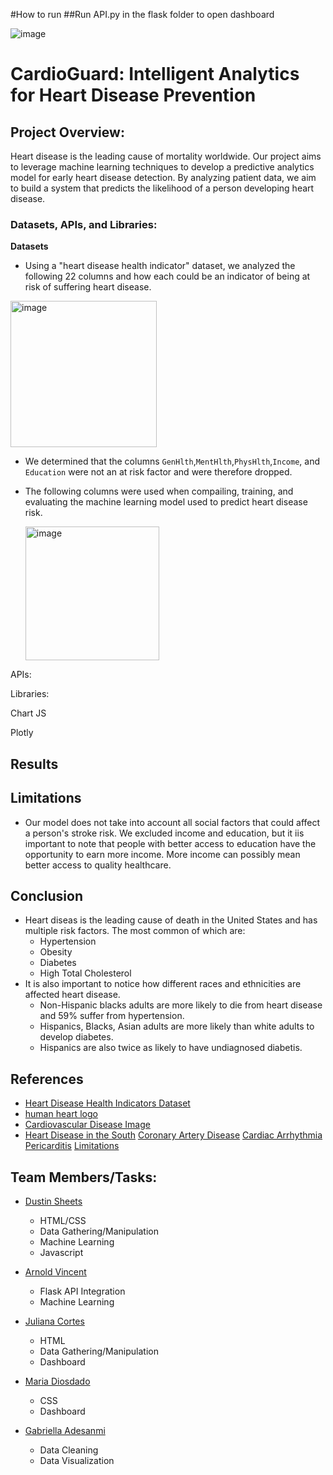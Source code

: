 #How to run
##Run API.py in the flask folder to open dashboard

![image](https://github.com/Dustin-Sheets/Project_4/assets/137246036/9dd96652-0b77-4726-88de-647413c012f5)

# CardioGuard: Intelligent Analytics for Heart Disease Prevention

## Project Overview:
Heart disease is the leading cause of mortality worldwide. Our project aims to leverage machine learning techniques to develop a predictive analytics model for early heart disease detection. By analyzing patient data, we aim to build a system that predicts the likelihood of a person developing heart disease.

### Datasets, APIs, and Libraries:

**Datasets**
- Using a "heart disease health indicator" dataset, we analyzed the following 22 columns and how each could be an indicator of being at risk of suffering heart disease.
  
<img width="234" alt="image" src="https://github.com/Dustin-Sheets/Project_4/assets/136658866/cd98da8a-5272-4781-9373-b92584575bec">

- We determined that the columns `GenHlth`,`MentHlth`,`PhysHlth`,`Income`, and `Education` were not an at risk factor and were therefore dropped.
- The following columns were used when compailing, training, and evaluating the machine learning model used to predict heart disease risk.
  
  <img width="214" alt="image" src="https://github.com/Dustin-Sheets/Project_4/assets/136658866/d1516d4a-7386-4b80-b681-29601d7553c4">
  
  





APIs:

Libraries:

Chart JS

Plotly

## Results

## Limitations
- Our model does not take into account all social factors that could affect a person's stroke risk. We excluded income and education, but it iis important to note that people with better access to education have the opportunity to earn more income. More income can possibly mean better access to quality healthcare. 

## Conclusion
- Heart diseas is the leading cause of death in the United States and has multiple risk factors. The most common of which are:
  - Hypertension
  - Obesity
  - Diabetes
  - High Total Cholesterol
- It is also important to notice how different races and ethnicities are affected heart disease.
  - Non-Hispanic blacks adults are more likely to die from heart disease and 59% suffer from hypertension.
  - Hispanics, Blacks, Asian adults are more likely than white adults to develop diabetes.
  - Hispanics are also twice as likely to have undiagnosed diabetis.
## References
- [Heart Disease Health Indicators Dataset](https://www.kaggle.com/datasets/alexteboul/heart-disease-health-indicators-dataset/data)
- [human heart logo](https://similarpng.com/realistic-human-heart-on-transparent-background-png/#getdownload)
- [Cardiovascular Disease Image](https://www.udmi.net/cardiovascular-disease-risk/)
- [Heart Disease in the South](https://blog.prismahealth.org/why-southerners-are-more-likely-to-have-heart-disease/#:~:text=Although%20heart%20disease%20is%20common,do%20to%20reduce%20your%20risk)
[Coronary Artery Disease](https://www.cdc.gov/heartdisease/coronary_ad.htm#:~:text=Print-,Coronary%20Artery%20Disease,This%20process%20is%20called%20atherosclerosis)
[Cardiac Arrhythmia](https://my.clevelandclinic.org/health/diseases/16749-arrhythmia#symptoms-and-causes)
[Pericarditis](https://www.mayoclinic.org/diseases-conditions/pericarditis/symptoms-causes/syc-20352510#:~:text=Pericarditis%20is%20swelling%20and%20irritation,and%20goes%20away%20without%20treatment)
[Limitations](https://my.clevelandclinic.org/health/articles/23051-ethnicity-and-heart-disease)

## Team Members/Tasks:
- [Dustin Sheets](https://github.com/Dustin-Sheets)
  - HTML/CSS
  - Data Gathering/Manipulation
  - Machine Learning
  - Javascript

- [Arnold Vincent](https://github.com/T800-101A)
  - Flask API Integration
  - Machine Learning

- [Juliana Cortes](https://github.com/julianac12)
  - HTML
  - Data Gathering/Manipulation
  - Dashboard
    
- [Maria Diosdado](https://github.com/mariadiosdado)
  - CSS
  - Dashboard
  
- [Gabriella Adesanmi](https://github.com/Gabriellaade)
  - Data Cleaning
  - Data Visualization 
